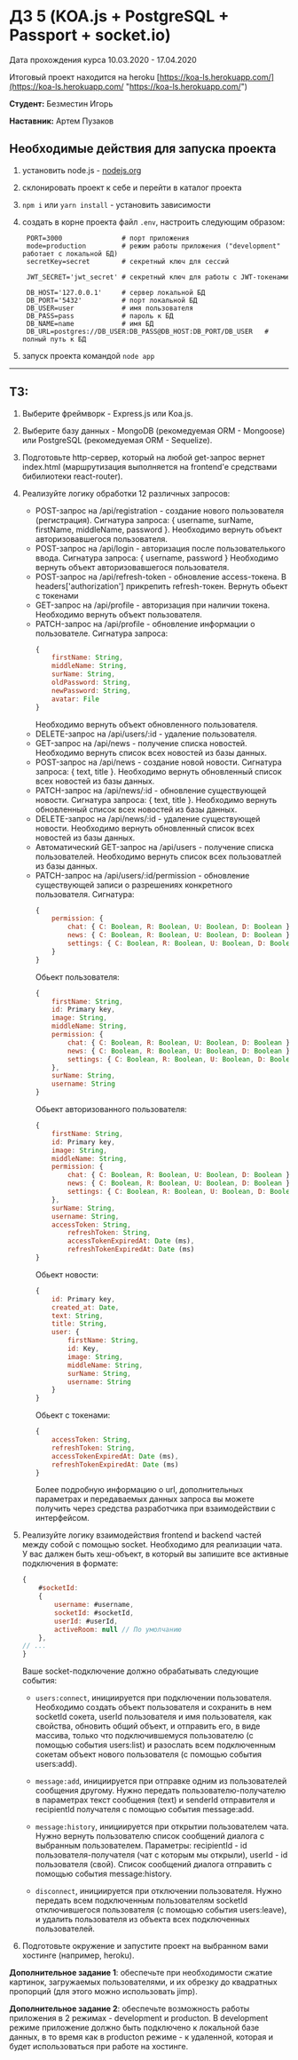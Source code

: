 # ДЗ 5 (KOA.js + PostgreSQL + Passport + socket.io)
Дата прохождения курса 10.03.2020 - 17.04.2020

Итоговый проект находится на heroku [https://koa-ls.herokuapp.com/](https://koa-ls.herokuapp.com/ "https://koa-ls.herokuapp.com/")

**Студент:** Безместин Игорь

**Наставник:** Артем Пузаков

## Необходимые действия для запуска проекта

1. установить node.js - [nodejs.org](https://nodejs.org/ "Node.JS")
2. cклонировать проект к себе и перейти в каталог проекта
3. `npm i` или `yarn install` - установить зависимости
4. создать в корне проекта файл `.env`, настроить следующим образом:  
   
   ```dotnetcli
    PORT=3000               # порт приложения
    mode=production         # режим работы приложения ("development" работает с локальной БД)
    secretKey=secret        # секретный ключ для сессий

    JWT_SECRET='jwt_secret' # секретный ключ для работы с JWT-токенами

    DB_HOST='127.0.0.1'     # сервер локальной БД
    DB_PORT='5432'          # порт локальной БД
    DB_USER=user            # имя пользователя
    DB_PASS=pass            # пароль к БД
    DB_NAME=name            # имя БД
    DB_URL=postgres://DB_USER:DB_PASS@DB_HOST:DB_PORT/DB_USER   # полный путь к БД
   ```
5. запуск проекта командой `node app`

---
## ТЗ:

1. Выберите фреймворк - Express.js или Koa.js.
2. Выберите базу данных - MongoDB (рекомедуемая ORM - Mongoose) или PostgreSQL (рекомедуемая ORM - Sequelize).
3. Подготовьте http-сервер, который на любой get-запрос вернет index.html (маршрутизация выполняется на frontend'e средствами бибилиотеки react-router).
4. Реализуйте логику обработки 12 различных запросов:
   - POST-запрос на /api/registration - создание нового пользователя (регистрация). Сигнатура запроса: { username, surName, firstName, middleName, password }. Необходимо вернуть объект авторизовавшегося пользователя.
   - POST-запрос на /api/login - авторизация после пользователького ввода. Cигнатура запроса: { username, password } Необходимо вернуть объект авторизовавшегося пользователя.
   - POST-запрос на /api/refresh-token - обновление access-токена. В headers['authorization'] прикрепить refresh-токен. Вернуть обьект с токенами
   - GET-запрос на /api/profile - авторизация при наличии токена. Необходимо вернуть объект пользователя.
   - PATCH-запрос на /api/profile - обновление информации о пользователе. Сигнатура запроса:
        ```javascript
        {
            firstName: String,
            middleName: String,
            surName: String,
            oldPassword: String,
            newPassword: String,
            avatar: File
        }
        ```
        Необходимо вернуть объект обновленного пользователя.
    - DELETE-запрос на /api/users/:id - удаление пользователя.
    - GET-запрос на /api/news - получение списка новостей. Необходимо вернуть список всех новостей из базы данных.
    - POST-запрос на /api/news - создание новой новости. Сигнатура запроса: { text, title }. Необходимо вернуть обновленный список всех новостей из базы данных.
    - PATCH-запрос на /api/news/:id - обновление существующей новости. Сигнатура запроса: { text, title }. Необходимо вернуть обновленный список всех новостей из базы данных.
    - DELETE-запрос на /api/news/:id - удаление существующей новости. Необходимо вернуть обновленный список всех новостей из базы данных.
    - Автоматический GET-запрос на /api/users - получение списка пользователей. Необходимо вернуть список всех пользоватлей из базы данных.
    - PATCH-запрос на /api/users/:id/permission - обновление существующей записи о разрешениях конкретного пользователя. 
    Сигнатура:
        ```javascript
        {
            permission: {
                chat: { C: Boolean, R: Boolean, U: Boolean, D: Boolean },
                news: { C: Boolean, R: Boolean, U: Boolean, D: Boolean },
                settings: { C: Boolean, R: Boolean, U: Boolean, D: Boolean }
            }
        }
        ```
        Обьект пользователя:
        ```javascript
        {
            firstName: String,
            id: Primary key,
            image: String,
            middleName: String,
            permission: {
                chat: { C: Boolean, R: Boolean, U: Boolean, D: Boolean },
                news: { C: Boolean, R: Boolean, U: Boolean, D: Boolean },
                settings: { C: Boolean, R: Boolean, U: Boolean, D: Boolean }
            },
            surName: String,
            username: String
        }
        ```
        Обьект авторизованного пользователя:
        ```javascript
        {
            firstName: String,
            id: Primary key,
            image: String,
            middleName: String,
            permission: {
                chat: { C: Boolean, R: Boolean, U: Boolean, D: Boolean },
                news: { C: Boolean, R: Boolean, U: Boolean, D: Boolean },
                settings: { C: Boolean, R: Boolean, U: Boolean, D: Boolean }
            },
            surName: String,
            username: String,
            accessToken: String,
                refreshToken: String,
                accessTokenExpiredAt: Date (ms),
                refreshTokenExpiredAt: Date (ms)
        }
        ```
        Обьект новости:
        ```javascript
        {
            id: Primary key,
            created_at: Date,
            text: String,
            title: String,
            user: {
                firstName: String,
                id: Key,
                image: String,
                middleName: String,
                surName: String,
                username: String
            }
        }
        ```
        Обьект с токенами:
        ```javascript
        {
            accessToken: String,
            refreshToken: String,
            accessTokenExpiredAt: Date (ms),
            refreshTokenExpiredAt: Date (ms)
        }
        ```
        Более подробную информацию о url, дополнительных параметрах и передаваемых данных запроса вы можете получить через средства разработчика при взаимодействии с интерфейсом.

5. Реализуйте логику взаимодействия frontend и backend частей между собой с помощью socket. Необходимо для реализации чата. У вас далжен быть хеш-объект, в который вы запишите все активные подключения в формате:
    ```javascript
    { 
        #socketId: 
        {
            username: #username,
            socketId: #socketId,
            userId: #userId,
            activeRoom: null // По умолчанию
        },
    // ...
    }
    ```
    Ваше socket-подключение должно обрабатывать следующие события:

    - `users:connect`, инициируется при подключении пользователя. Необходимо создать объект пользователя и сохранить в нем socketId сокета, userId пользователя и имя пользователя, как свойства, обновить общий объект, и отправить его, в виде массива, только что подключившемуся пользователю (с помощью события users:list) и разослать всем подключенным сокетам объект нового пользователя (с помощью события users:add).

    - `message:add`, инициируется при отправке одним из пользователей сообщения другому. Нужно передать пользователю-получателю в параметрах текст сообщения (text) и senderId отправителя и recipientId получателя с помощью события message:add.

    - `message:history`, инициируется при открытии пользователем чата. Нужно вернуть пользователю список сообщений диалога с выбранным пользователем. Параметры: recipientId - id пользователя-получателя (чат с которым мы открыли), userId - id пользователя (свой). Список сообщений диалога отправить с помощью события message:history.

    - `disconnect`, инициируется при отключении пользователя. Нужно передать всем подключенным пользователям socketId отключившегося пользователя (с помощью события users:leave), и удалить пользователя из объекта всех подключенных пользователей.
  
6. Подготовьте окружение и запустите проект на выбранном вами хостинге (например, heroku).
   
**Дополнительное задание 1**: обеспечьте при необходимости сжатие картинок, загружаемых пользователями, и их обрезку до квадратных пропорций (для этого можно использовать jimp).

**Дополнительное задание 2**: обеспечьте возможность работы приложения в 2 режимах - development и producton. В development режиме приложение должно быть подключено к локальной базе данных, в то время как в producton режиме - к удаленной, которая и будет использоваться при работе на хостинге.
